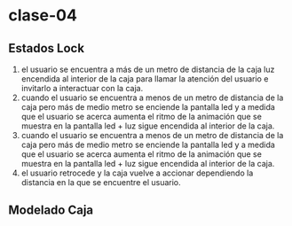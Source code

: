 # clase-04

## Estados Lock 

1. el usuario se encuentra a más de un metro de distancia de la caja  luz encendida al interior de la caja para llamar la atención del usuario e invitarlo a interactuar con la caja.
2. cuando el usuario se encuentra a menos de un metro de distancia de la caja  pero más de medio metro se enciende la pantalla led y a medida que el usuario se acerca aumenta el ritmo de la animación que se muestra en la pantalla led + luz sigue encendida al interior de la caja.
3. cuando el usuario se encuentra a menos de un metro de distancia de la caja  pero más de medio metro se enciende la pantalla led y a medida que el usuario se acerca aumenta el ritmo de la animación que se muestra en la pantalla led + luz sigue encendida al interior de la caja.
4. el usuario retrocede y la caja vuelve a accionar dependiendo la distancia en la que se encuentre el usuario.

## Modelado Caja 
